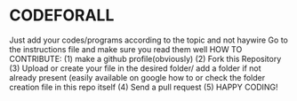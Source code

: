 # CODEFORALL
Just add your codes/programs according to the topic and not haywire
Go to the instructions file and make sure you read them well
HOW TO CONTRIBUTE:
(1) make a github profile(obviously)
(2) Fork this Repository
(3) Upload or create your file in the desired folder/ add a folder if not already present (easily available on google how to or check the folder creation file in this repo itself
(4) Send a pull request
(5) HAPPY CODING!
